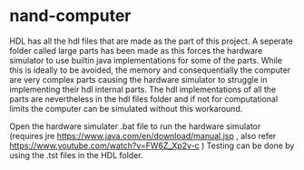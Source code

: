 # nand-computer
HDL has all the hdl files that are made as the part of this project. A seperate folder called large parts has been made as this forces the hardware simulator to use builtin java implementations for some of the parts. While this is ideally to be avoided, the memory and consequentially the computer are very complex parts causing the hardware simulator to struggle in implementing their hdl internal parts. The hdl implementations of all the parts are nevertheless in the hdl files folder and if not for computational limits the computer can be simulated without this workaround.

Open the hardware simulater .bat file to run the hardware simulator (requires jre https://www.java.com/en/download/manual.jsp , also refer https://www.youtube.com/watch?v=FW6Z_Xp2v-c )
Testing can be done by using the .tst files in the HDL folder.

